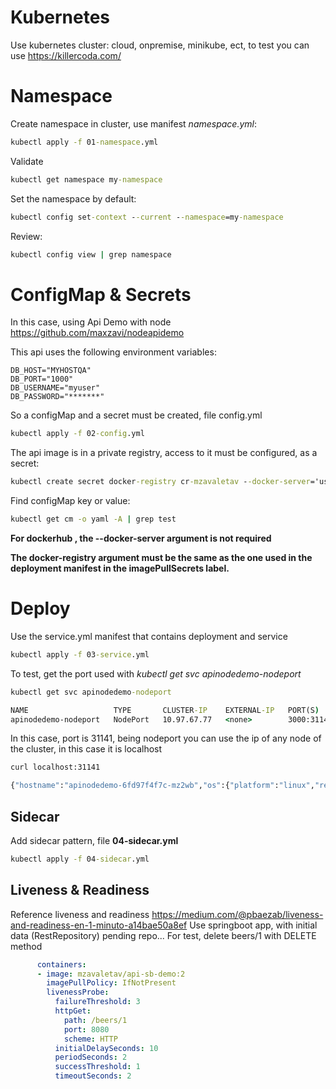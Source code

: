 # Kubernetes


Use kubernetes cluster: cloud, onpremise, minikube, ect, to test you can use https://killercoda.com/

# Namespace

Create namespace in cluster, use manifest *namespace.yml*:

```cmd
kubectl apply -f 01-namespace.yml
```

Validate
```cmd
kubectl get namespace my-namespace
```

Set the namespace by default:

```cmd
kubectl config set-context --current --namespace=my-namespace
```

Review:
```cmd
kubectl config view | grep namespace
```

# ConfigMap & Secrets

In this case, using Api Demo with node https://github.com/maxzavi/nodeapidemo

This api uses the following environment variables:

```properties
DB_HOST="MYHOSTQA"
DB_PORT="1000"
DB_USERNAME="myuser"
DB_PASSWORD="*******"
```
So a configMap and a secret must be created, file config.yml

```cmd
kubectl apply -f 02-config.yml
```
The api image is in a private registry, access to it must be configured, as a secret:

```cmd
kubectl create secret docker-registry cr-mzavaletav --docker-server='user.mycr.io' --docker-username='mzavaletav' --docker-password='*******'
```
Find configMap key or value:

```cmd
kubectl get cm -o yaml -A | grep test
```

**For dockerhub , the --docker-server argument is not required**

**The docker-registry argument must be the same as the one used in the deployment manifest in the imagePullSecrets label.**

# Deploy

Use the service.yml manifest that contains deployment and service

```cmd
kubectl apply -f 03-service.yml
```


To test, get the port used with *kubectl get svc apinodedemo-nodeport*
```cmd
kubectl get svc apinodedemo-nodeport

NAME                   TYPE       CLUSTER-IP    EXTERNAL-IP   PORT(S)          AGE
apinodedemo-nodeport   NodePort   10.97.67.77   <none>        3000:31141/TCP   3m14s
```

In this case, port is 31141, being nodeport you can use the ip of any node of the cluster, in this case it is localhost

```cmd
curl localhost:31141

{"hostname":"apinodedemo-6fd97f4f7c-mz2wb","os":{"platform":"linux","release":"5.10.124-linuxkit"},"port":3000,"database":{"url":"myhostk8s","port":"1453","username":"myusername","password":"*************"}}
```

## Sidecar

Add sidecar pattern, file **04-sidecar.yml**
```cmd
kubectl apply -f 04-sidecar.yml
```


## Liveness & Readiness
Reference liveness and readiness https://medium.com/@pbaezab/liveness-and-readiness-en-1-minuto-a14bae50a8ef
Use springboot app, with initial data (RestRepository) pending repo...
For test, delete beers/1 with DELETE method

```yml
      containers:
      - image: mzavaletav/api-sb-demo:2
        imagePullPolicy: IfNotPresent
        livenessProbe:
          failureThreshold: 3
          httpGet:
            path: /beers/1
            port: 8080
            scheme: HTTP
          initialDelaySeconds: 10
          periodSeconds: 2
          successThreshold: 1
          timeoutSeconds: 2
```
          
